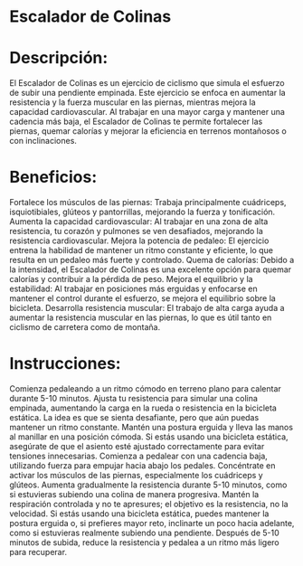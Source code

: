 # Escalador de Colinas

# Descripción:
El Escalador de Colinas es un ejercicio de ciclismo que simula el esfuerzo de subir una pendiente empinada. Este ejercicio se enfoca en aumentar la resistencia y la fuerza muscular en las piernas, mientras mejora la capacidad cardiovascular. Al trabajar en una mayor carga y mantener una cadencia más baja, el Escalador de Colinas te permite fortalecer las piernas, quemar calorías y mejorar la eficiencia en terrenos montañosos o con inclinaciones.

# Beneficios:

Fortalece los músculos de las piernas: Trabaja principalmente cuádriceps, isquiotibiales, glúteos y pantorrillas, mejorando la fuerza y tonificación.
Aumenta la capacidad cardiovascular: Al trabajar en una zona de alta resistencia, tu corazón y pulmones se ven desafiados, mejorando la resistencia cardiovascular.
Mejora la potencia de pedaleo: El ejercicio entrena la habilidad de mantener un ritmo constante y eficiente, lo que resulta en un pedaleo más fuerte y controlado.
Quema de calorías: Debido a la intensidad, el Escalador de Colinas es una excelente opción para quemar calorías y contribuir a la pérdida de peso.
Mejora el equilibrio y la estabilidad: Al trabajar en posiciones más erguidas y enfocarse en mantener el control durante el esfuerzo, se mejora el equilibrio sobre la bicicleta.
Desarrolla resistencia muscular: El trabajo de alta carga ayuda a aumentar la resistencia muscular en las piernas, lo que es útil tanto en ciclismo de carretera como de montaña.

# Instrucciones:

Comienza pedaleando a un ritmo cómodo en terreno plano para calentar durante 5-10 minutos.
Ajusta tu resistencia para simular una colina empinada, aumentando la carga en la rueda o resistencia en la bicicleta estática. La idea es que se sienta desafiante, pero que aún puedas mantener un ritmo constante.
Mantén una postura erguida y lleva las manos al manillar en una posición cómoda. Si estás usando una bicicleta estática, asegúrate de que el asiento esté ajustado correctamente para evitar tensiones innecesarias.
Comienza a pedalear con una cadencia baja, utilizando fuerza para empujar hacia abajo los pedales. Concéntrate en activar los músculos de las piernas, especialmente los cuádriceps y glúteos.
Aumenta gradualmente la resistencia durante 5-10 minutos, como si estuvieras subiendo una colina de manera progresiva. Mantén la respiración controlada y no te apresures; el objetivo es la resistencia, no la velocidad.
Si estás usando una bicicleta estática, puedes mantener la postura erguida o, si prefieres mayor reto, inclinarte un poco hacia adelante, como si estuvieras realmente subiendo una pendiente.
Después de 5-10 minutos de subida, reduce la resistencia y pedalea a un ritmo más ligero para recuperar.
